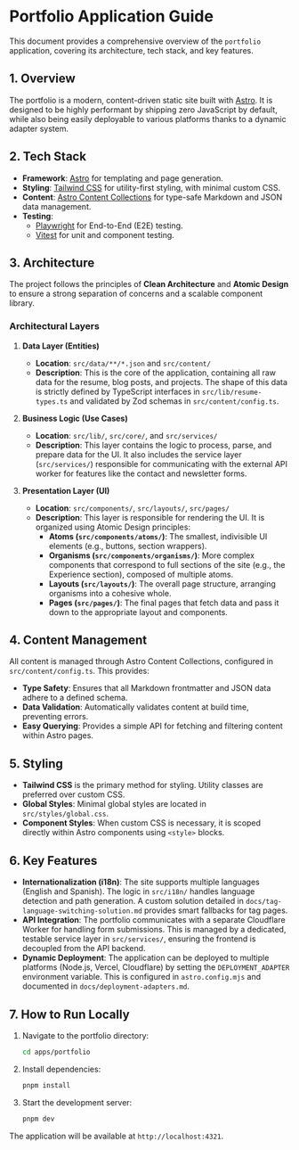 # Portfolio Application Guide

This document provides a comprehensive overview of the `portfolio` application, covering its architecture, tech stack, and key features.

## 1. Overview

The portfolio is a modern, content-driven static site built with [Astro](https://astro.build/). It is designed to be highly performant by shipping zero JavaScript by default, while also being easily deployable to various platforms thanks to a dynamic adapter system.

## 2. Tech Stack

-   **Framework**: [Astro](https://astro.build/) for templating and page generation.
-   **Styling**: [Tailwind CSS](https://tailwindcss.com/) for utility-first styling, with minimal custom CSS.
-   **Content**: [Astro Content Collections](https://docs.astro.build/en/guides/content-collections/) for type-safe Markdown and JSON data management.
-   **Testing**:
    -   [Playwright](https://playwright.dev/) for End-to-End (E2E) testing.
    -   [Vitest](https://vitest.dev/) for unit and component testing.

## 3. Architecture

The project follows the principles of **Clean Architecture** and **Atomic Design** to ensure a strong separation of concerns and a scalable component library.

### Architectural Layers

1.  **Data Layer (Entities)**
    -   **Location**: `src/data/**/*.json` and `src/content/`
    -   **Description**: This is the core of the application, containing all raw data for the resume, blog posts, and projects. The shape of this data is strictly defined by TypeScript interfaces in `src/lib/resume-types.ts` and validated by Zod schemas in `src/content/config.ts`.

2.  **Business Logic (Use Cases)**
    -   **Location**: `src/lib/`, `src/core/`, and `src/services/`
    -   **Description**: This layer contains the logic to process, parse, and prepare data for the UI. It also includes the service layer (`src/services/`) responsible for communicating with the external API worker for features like the contact and newsletter forms.

3.  **Presentation Layer (UI)**
    -   **Location**: `src/components/`, `src/layouts/`, `src/pages/`
    -   **Description**: This layer is responsible for rendering the UI. It is organized using Atomic Design principles:
        -   **Atoms (`src/components/atoms/`)**: The smallest, indivisible UI elements (e.g., buttons, section wrappers).
        -   **Organisms (`src/components/organisms/`)**: More complex components that correspond to full sections of the site (e.g., the Experience section), composed of multiple atoms.
        -   **Layouts (`src/layouts/`)**: The overall page structure, arranging organisms into a cohesive whole.
        -   **Pages (`src/pages/`)**: The final pages that fetch data and pass it down to the appropriate layout and components.

## 4. Content Management

All content is managed through Astro Content Collections, configured in `src/content/config.ts`. This provides:
-   **Type Safety**: Ensures that all Markdown frontmatter and JSON data adhere to a defined schema.
-   **Data Validation**: Automatically validates content at build time, preventing errors.
-   **Easy Querying**: Provides a simple API for fetching and filtering content within Astro pages.

## 5. Styling

-   **Tailwind CSS** is the primary method for styling. Utility classes are preferred over custom CSS.
-   **Global Styles**: Minimal global styles are located in `src/styles/global.css`.
-   **Component Styles**: When custom CSS is necessary, it is scoped directly within Astro components using `<style>` blocks.

## 6. Key Features

-   **Internationalization (i18n)**: The site supports multiple languages (English and Spanish). The logic in `src/i18n/` handles language detection and path generation. A custom solution detailed in `docs/tag-language-switching-solution.md` provides smart fallbacks for tag pages.
-   **API Integration**: The portfolio communicates with a separate Cloudflare Worker for handling form submissions. This is managed by a dedicated, testable service layer in `src/services/`, ensuring the frontend is decoupled from the API backend.
-   **Dynamic Deployment**: The application can be deployed to multiple platforms (Node.js, Vercel, Cloudflare) by setting the `DEPLOYMENT_ADAPTER` environment variable. This is configured in `astro.config.mjs` and documented in `docs/deployment-adapters.md`.

## 7. How to Run Locally

1.  Navigate to the portfolio directory:
    ```bash
    cd apps/portfolio
    ```
2.  Install dependencies:
    ```bash
    pnpm install
    ```
3.  Start the development server:
    ```bash
    pnpm dev
    ```

The application will be available at `http://localhost:4321`.
